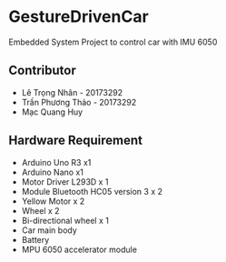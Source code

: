 # GestureDrivenCar
Embedded System Project to control car with IMU 6050

**Contributor**
-
- Lê Trọng Nhân - 20173292
- Trần Phương Thảo - 20173292
- Mạc Quang Huy

**Hardware Requirement**
-
- Arduino Uno R3 x1
- Arduino Nano x1
- Motor Driver L293D x 1
- Module Bluetooth HC05 version 3 x 2
- Yellow Motor x 2
- Wheel x 2
- Bi-directional wheel x 1
- Car main body
- Battery
- MPU 6050 accelerator module
